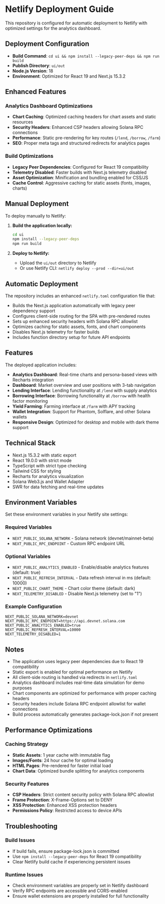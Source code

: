 # Netlify Deployment Guide

This repository is configured for automatic deployment to Netlify with optimized settings for the analytics dashboard.

## Deployment Configuration

- **Build Command**: `cd ui && npm install --legacy-peer-deps && npm run build`
- **Publish Directory**: `ui/out`
- **Node.js Version**: 18
- **Environment**: Optimized for React 19 and Next.js 15.3.2

## Enhanced Features

### Analytics Dashboard Optimizations
- **Chart Caching**: Optimized caching headers for chart assets and static resources
- **Security Headers**: Enhanced CSP headers allowing Solana RPC connections
- **Performance**: Static pre-rendering for key routes (`/lend`, `/borrow`, `/farm`)
- **SEO**: Proper meta tags and structured redirects for analytics pages

### Build Optimizations
- **Legacy Peer Dependencies**: Configured for React 19 compatibility
- **Telemetry Disabled**: Faster builds with Next.js telemetry disabled
- **Asset Optimization**: Minification and bundling enabled for CSS/JS
- **Cache Control**: Aggressive caching for static assets (fonts, images, charts)

## Manual Deployment

To deploy manually to Netlify:

1. **Build the application locally:**
   ```bash
   cd ui
   npm install --legacy-peer-deps
   npm run build
   ```

2. **Deploy to Netlify:**
   - Upload the `ui/out` directory to Netlify
   - Or use Netlify CLI: `netlify deploy --prod --dir=ui/out`

## Automatic Deployment

The repository includes an enhanced `netlify.toml` configuration file that:

- Builds the Next.js application automatically with legacy peer dependency support
- Configures client-side routing for the SPA with pre-rendered routes
- Sets up enhanced security headers with Solana RPC allowlist
- Optimizes caching for static assets, fonts, and chart components
- Disables Next.js telemetry for faster builds
- Includes function directory setup for future API endpoints

## Features

The deployed application includes:

- **Analytics Dashboard**: Real-time charts and persona-based views with Recharts integration
- **Dashboard**: Market overview and user positions with 3-tab navigation
- **Lending Interface**: Lending functionality at `/lend` with supply analytics
- **Borrowing Interface**: Borrowing functionality at `/borrow` with health factor monitoring
- **Yield Farming**: Farming interface at `/farm` with APY tracking
- **Wallet Integration**: Support for Phantom, Solflare, and other Solana wallets
- **Responsive Design**: Optimized for desktop and mobile with dark theme support

## Technical Stack

- Next.js 15.3.2 with static export
- React 19.0.0 with strict mode
- TypeScript with strict type checking
- Tailwind CSS for styling
- Recharts for analytics visualization
- Solana Web3.js and Wallet Adapter
- SWR for data fetching and real-time updates

## Environment Variables

Set these environment variables in your Netlify site settings:

### Required Variables
- `NEXT_PUBLIC_SOLANA_NETWORK` - Solana network (devnet/mainnet-beta)
- `NEXT_PUBLIC_RPC_ENDPOINT` - Custom RPC endpoint URL

### Optional Variables
- `NEXT_PUBLIC_ANALYTICS_ENABLED` - Enable/disable analytics features (default: true)
- `NEXT_PUBLIC_REFRESH_INTERVAL` - Data refresh interval in ms (default: 10000)
- `NEXT_PUBLIC_CHART_THEME` - Chart color theme (default: dark)
- `NEXT_TELEMETRY_DISABLED` - Disable Next.js telemetry (set to "1")

### Example Configuration
```
NEXT_PUBLIC_SOLANA_NETWORK=devnet
NEXT_PUBLIC_RPC_ENDPOINT=https://api.devnet.solana.com
NEXT_PUBLIC_ANALYTICS_ENABLED=true
NEXT_PUBLIC_REFRESH_INTERVAL=10000
NEXT_TELEMETRY_DISABLED=1
```

## Notes

- The application uses legacy peer dependencies due to React 19 compatibility
- Static export is enabled for optimal performance on Netlify
- All client-side routing is handled via redirects in `netlify.toml`
- Analytics dashboard includes real-time data simulation for demo purposes
- Chart components are optimized for performance with proper caching headers
- Security headers include Solana RPC endpoint allowlist for wallet connections
- Build process automatically generates package-lock.json if not present

## Performance Optimizations

### Caching Strategy
- **Static Assets**: 1 year cache with immutable flag
- **Images/Fonts**: 24 hour cache for optimal loading
- **HTML Pages**: Pre-rendered for faster initial load
- **Chart Data**: Optimized bundle splitting for analytics components

### Security Features
- **CSP Headers**: Strict content security policy with Solana RPC allowlist
- **Frame Protection**: X-Frame-Options set to DENY
- **XSS Protection**: Enhanced XSS protection headers
- **Permissions Policy**: Restricted access to device APIs

## Troubleshooting

### Build Issues
- If build fails, ensure package-lock.json is committed
- Use `npm install --legacy-peer-deps` for React 19 compatibility
- Clear Netlify build cache if experiencing persistent issues

### Runtime Issues
- Check environment variables are properly set in Netlify dashboard
- Verify RPC endpoints are accessible and CORS-enabled
- Ensure wallet extensions are properly installed for full functionality